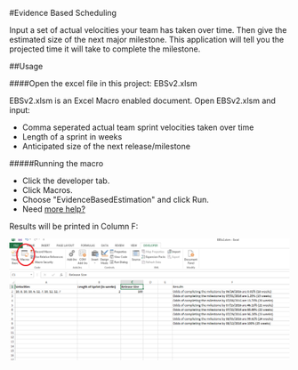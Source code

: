 #Evidence Based Scheduling

Input a set of actual velocities your team has taken over time.  Then give the estimated size of the next major milestone.  This application will tell you the projected time it will take to complete the milestone.

##Usage

####Open the excel file in this project: EBSv2.xlsm

EBSv2.xlsm is an Excel Macro enabled document.  Open EBSv2.xlsm and input:

- Comma seperated actual team sprint velocities taken over time
- Length of a sprint in weeks
- Anticipated size of the next release/milestone

#####Running the macro

- Click the developer tab.  
- Click Macros.  
- Choose "EvidenceBasedEstimation" and click Run.  
- Need [more help?](https://support.office.com/en-us/article/Run-a-macro-5e855fd2-02d1-45f5-90a3-50e645fe3155)

Results will be printed in Column F:

![Sample Excel Output](https://github.com/pbrianmackey/EvidenceBasedScheduling/blob/master/SampleOutput.png)
